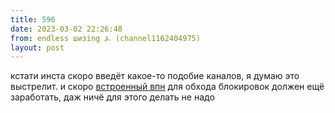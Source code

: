 ```yaml
---
title: 596
date: 2023-03-02 22:26:48
from: endless шизing ⍼ (channel1162404975)
layout: post
---
```


кстати инста скоро введёт какое-то подобие каналов, я думаю это выстрелит. и скоро [встроенный впн](https://habr.com/ru/post/719420/) для обхода блокировок должен ещё заработать, даж ничё для этого делать не надо
